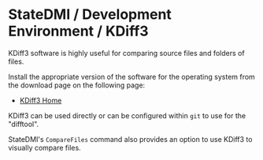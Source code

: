 # StateDMI / Development Environment / KDiff3 #

KDiff3 software is highly useful for comparing source files and folders of files.

Install the appropriate version of the software for the operating system from the download page on the following page:

*   [KDiff3 Home](https://kdiff3.sourceforge.net/)

KDiff3 can be used directly or can be configured within `git` to use for the "difftool".

StateDMI's `CompareFiles` command also provides an option to use KDiff3 to visually compare files.
